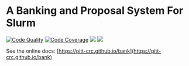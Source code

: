 # A Banking and Proposal System For Slurm

[![Code Quality](https://app.codacy.com/project/badge/Grade/e964afceb32c4f6ea10425e8cabd0d44)](https://www.codacy.com/gh/pitt-crc/bank/dashboard?utm_source=github.com&amp;utm_medium=referral&amp;utm_content=pitt-crc/bank&amp;utm_campaign=Badge_Grade)
[![Code Coverage](https://app.codacy.com/project/badge/Coverage/e964afceb32c4f6ea10425e8cabd0d44)](https://www.codacy.com/gh/pitt-crc/bank/dashboard?utm_source=github.com&utm_medium=referral&utm_content=pitt-crc/bank&utm_campaign=Badge_Coverage)
[![](https://github.com/pitt-crc/bank/actions/workflows/PackageTest.yml/badge.svg)](https://github.com/pitt-crc/bank/actions/workflows/PackageTest.yml)
[![](https://github.com/pitt-crc/bank/actions/workflows/DocumentationPublish.yml/badge.svg)](https://github.com/pitt-crc/bank/actions/workflows/DocumentationPublish.yml)

See the online docs: [https://pitt-crc.github.io/bank](https://pitt-crc.github.io/bank)

